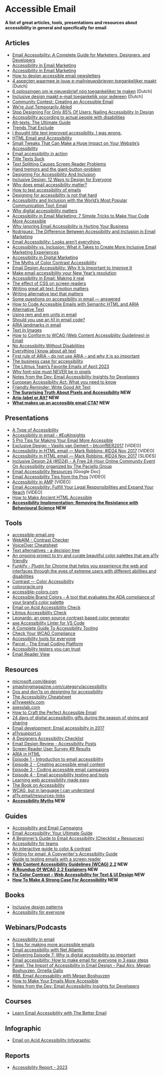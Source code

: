# Accessible Email
**A list of great articles, tools, presentations and resources about accessibility in general and specifically for email**

## Articles
* [Email Accessibility: A Complete Guide for Marketers, Designers, and Developers](https://www.emailonacid.com/blog/article/email-development/email-accessibilty-in-2017/)
* [Accessibility in Email Marketing](https://mailchimp.com/resources/accessibility-in-email-marketing/)
* [Accessibility in Email Marketing](http://kb.mailchimp.com/campaigns/previews-and-tests/accessibility-in-email-marketing)
* [How to design accessible email newsletters](https://www.bbc.co.uk/gel/guidelines/how-to-design-accessible-email-newsletters)
* [4 aspecten waarmee je jouw e-mailnieuwsbrieven toegankelijker maakt](https://www.frankwatching.com/archive/2017/02/02/4-aspecten-waarmee-je-jouw-e-mailnieuwsbrieven-toegankelijker-maakt/) [Dutch]
* [6 oplossingen om je nieuwsbrief nóg toegankelijker te maken](https://www.frankwatching.com/archive/2017/02/09/6-oplossingen-om-je-nieuwsbrief-nog-toegankelijker-te-maken/) [Dutch]
* [Inclusive design maakt e-mail toegankelijk voor iedereen](https://www.emerce.nl/achtergrond/inclusive-design-maakt-e-mail-toegankelijk-voor-iedereen) [Dutch]
* [Community Contest: Creating an Accessible Email](https://litmus.com/community/discussions/6075-community-contest-creating-an-accessible-email)
* [We’re Just Temporarily Abled](https://uxmag.com/articles/we-re-just-temporarily-abled)
* [Stop Designing For Only 85% Of Users: Nailing Accessibility In Design](https://www.smashingmagazine.com/2017/10/nailing-accessibility-design/)
* [Accessibility according to actual people with disabilities](https://axesslab.com/accessibility-according-to-pwd/)
* [Alt-texts: The Ultimate Guide](https://axesslab.com/alt-texts/)
* [Trends That Exclude](https://axesslab.com/trends/)
* [I thought title text improved accessibility. I was wrong.](https://silktide.com/blog/accessibility/i-thought-title-text-improved-accessibility-i-was-wrong/)
* [HTML Email and Accessibility](https://css-tricks.com/html-email-accessibility/)
* [Small Tweaks That Can Make a Huge Impact on Your Website’s Accessibility](https://css-tricks.com/small-tweaks-can-make-huge-impact-websites-accessibility/)
* [Email accessibility in action](https://www.hteumeuleu.com/2018/email-accessibility-in-action/)
* [Title Texts Suck](https://axesslab.com/title-texts-suck/)
* [Text Splitting Causes Screen Reader Problems](https://axesslab.com/text-splitting/)
* [Hand tremors and the giant-button-problem](https://axesslab.com/hand-tremors/)
* [Designing For Accessibility And Inclusion](https://www.smashingmagazine.com/2018/04/designing-accessibility-inclusion/)
* [Inclusive Design: 12 Ways to Design for Everyone](https://www.shopify.co.uk/partners/blog/inclusive-design)
* [Why does email accessibility matter?](https://content.myemma.com/blog/why-does-email-accessibility-matter)
* [How to test accessibility of emails](https://cm.engineering/how-to-test-accessibility-of-emails-b68fed03f5f4)
* [Designing for accessibility is not that hard](https://uxdesign.cc/designing-for-accessibility-is-not-that-hard-c04cc4779d94)
* [Accessibility and Inclusion with the World’s Most Popular Communication Tool: Email](https://www.24a11y.com/2018/accessibility-and-inclusion-with-email/)
* [Why digital accessibility matters](https://www.invisionapp.com/inside-design/why-digital-accessibility-matters/)
* [Accessibility in Email Marketing: 7 Simple Tricks to Make Your Code More Accessible](https://www.litmus.com/blog/7-simple-tricks-to-make-your-email-code-more-accessible/)
* [Why Ignoring Email Accessibility is Hurting Your Business](https://optinmonster.com/why-ignoring-email-accessibility-is-hurting-your-business/)
* [Rodriguez: The Difference Between Accessibility and Inclusion in Email Marketing](https://www.onlyinfluencers.com/email-marketing-blog-posts/best-practice-email-strategy/entry/the-difference-between-accessibility-and-inclusion-in-email-marketing)
* [Email Accessibility: Looks aren’t everything.](https://explore.reallygoodemails.com/email-accessibility-looks-arent-everything-ad0b1f6af0a4)
* [Accessibility vs. Inclusion: What it Takes to Create More Inclusive Email Marketing Experiences](https://www.litmus.com/blog/accessibility-vs-inclusion-what-it-takes-to-create-more-inclusive-email-marketing-experiences/)
* [Accessibility in Digital Marketing](http://www.emaildesignreview.com/uncategorized/accessibility-in-digital-marketing-4148/)
* [The Myths of Color Contrast Accessibility](https://uxmovement.com/buttons/the-myths-of-color-contrast-accessibility/)
* [Email Design Accessibility: Why It Is Important to Improve It](https://designmodo.com/email-accessibility/)
* [Make email accessibility your New Year’s resolution](https://www.mailgun.com/blog/make-email-accessibility-your-new-years-resolution/)
* [Accessibility in Email: Making it real](https://paul-airy.medium.com/accessibility-in-email-making-it-real-31bd289d285c)
* [The effect of CSS on screen readers](https://uselessdivs.com/blog/the-effect-of-css-on-screen-readers)
* [Writing great alt text: Emotion matters](https://jakearchibald.com/2021/great-alt-text/)
* [Writing alternative text that matters](https://www.a11ywithlindsey.com/blog/writing-alternative-text-matters)
* [Some questions on accessibility in email — answered](https://paul-airy.medium.com/some-questions-on-accessibility-in-email-answered-7e231f375fd3)
* [How to Code Accessible Emails with Semantic HTML and ARIA](https://www.emailonacid.com/blog/article/email-development/how-to-code-accessible-emails/)
* [Alternative Text](https://webaim.org/techniques/alttext/)
* [Using rem and em units in email](https://www.goodemailcode.com/email-accessibility/rem-and-em)
* [Should you use an h1 in email code?](https://www.goodemailcode.com/email-accessibility/should-you-use-an-h1-in-email-code)
* [ARIA landmarks in email](https://www.goodemailcode.com/email-accessibility/aria-landmarks-in-html-email)
* [Text In Images](https://www.goodemailcode.com/email-accessibility/text-in-images)
* [How to Conform to WCAG (Web Content Accessibility Guidelines) in Email](https://webdesign.tutsplus.com/tutorials/apply-web-content-accessibility-guidelines-to-email--cms-39050)
* [No Accessibility Without Disabilities](https://yatil.net/blog/no-accessibility-without-disabilities)
* [Everything I know about alt text](https://www.maxkohler.com/posts/everything-i-know-about-alt-text)
* [First rule of ARIA – do not use ARIA – and why it is so important](https://cerovac.com/a11y/2020/09/first-rule-of-aria-do-not-use-aria-and-why-it-is-so-important/)
* [The business case for accessibility](https://tetralogical.com/blog/2022/04/05/business-case-for-accessibility/)
* [The Litmus Team’s Favorite Emails of April 2023](https://www.litmus.com/blog/favorite-emails-april-2023)
* [Why font-size must NEVER be in pixels](https://fedmentor.dev/posts/font-size-px/)
* [Notes from the Dev: Email Accessibility Insights for Developers](https://www.emailonacid.com/blog/article/email-development/accessibility-insights-developers/)
* [European Accessibility Act: What you need to know](https://www.craigabbott.co.uk/blog/european-accessibility-act-what-you-need-to-know/)
* [Friendly Reminder: Write Good Alt Text](https://www.a11y.email/friendly-reminder-write-good-alt-text/)
* **[The Surprising Truth About Pixels and Accessibility](https://www.joshwcomeau.com/css/surprising-truth-about-pixels-and-accessibility/) NEW**
* **[Aria-label or Alt?](https://www.a11y.email/basics-aria-label-or-alt/) NEW**
* **[What makes up an accessible email CTA?](https://www.a11y.email/component-cta-buttons/) NEW**

## Presentations
* [A Type of Accessibility](https://www.slideshare.net/paulairy/a-type-of-accessibility-65004974)
* [Accessibility in email - #EoAInsights](https://www.slideshare.net/M_J_Robbins/accessibility-in-email-eoainsights)
* [5 Pro Tips for Making Your Email More Accessible](https://www.slideshare.net/eROIAgency/roledrinks-ams-meetup-5-pro-tips-for-making-your-email-more-accessible)
* [Exclusive Design – Vasilis van Gemert – btconfBER2017](https://www.youtube.com/watch?v=T7pJmrxcesI) [VIDEO]
* [Accessibility in HTML email — Mark Robbins: #ID24 Nov 2017](https://www.youtube.com/watch?v=NUaEhil4vrc&index=15&list=PLn7dsvRdQEfGvHBILiQDsrkVf3oo0-shO) [VIDEO]
* [Accessibility in HTML email — Mark Robbins: #ID24 Nov 2017](https://docs.google.com/presentation/d/1GvnKKKIFvjyzly5mvr_LLMKMgD4XNWgj1dlbIpSMkfE/edit#slide=id.g273d2bad7e_0_440) [SLIDES]
* [Inclusive Design 24 (#ID24) - A Free 24-Hour Online Community Event On Accessibility organized by The Paciello Group](https://www.inclusivedesign24.org/)
* [Email Accessibility Resources](https://docs.google.com/document/d/1wKvh0cpzwwnU5JsN8EnHNW2_PlrknzBQkPPqXGiZRcI/edit) [Google Doc]
* [Email Accessibility Tips from the Pros](https://litmus.com/resources/email-accessibility-tips-from-the-pros) [VIDEO]
* [Accessibility in AMP](https://www.youtube.com/watch?v=XPdmigsP0Sw&feature=youtu.be&t=2563) [VIDEO]
* [Email Accessibility: Fulfill Your Legal Responsibilities and Expand Your Reach](https://blogs.oracle.com/marketingcloud/post/email-accessibility-fulfill-your-legal-responsibilities-and-expand-your-reach) [VIDEO]
* [How to Make Ancient HTML Accessible](https://www.slideshare.net/StacyCarston/emails-how-to-make-ancient-html-accessible)
* **[Accessibility Implementation: Removing the Resistance with Behavioural Science](https://www.beyondtheenvelope.co.uk/litmus-live-2023/Accessibility-Implementation.pdf) NEW**

## Tools
* [accessible-email.org](https://www.accessible-email.org/)
* [WebAIM - Contrast Checker](https://webaim.org/resources/contrastchecker/)
* [VoiceOver Cheatsheet](https://twitter.com/mayabenari/status/822241555142426625)
* [Text alternatives - a decision tree](https://4syllables.com.au/articles/text-alternatives-decision-tree/)
* [An ongoing project to try and curate beautiful color palettes that are a11y friendly](https://www.randoma11y.com/)
* [Funkify - Plugin for Chrome that helps you experience the web and interfaces through the eyes of extreme users with different abilities and disabilities](https://www.funkify.org/)
* [Contrast — Color Accessibility](https://apps.apple.com/app/contrast/id1254981365?ign-mpt=uo%3D6&mt=12)
* [colororacle.org](http://colororacle.org/)
* [accessible-colors.com](https://accessible-colors.com/)
* [Accessible Brand Colors - A tool that evaluates the ADA compliance of your brand’s color palette](https://abc.useallfive.com/)
* [Email on Acid Accessibility Check](https://d1cr57qij2cwzh.cloudfront.net/wp-content/uploads/2018/11/Campaign-Precheck-Accessibility-Help-Center-Doc.pdf)
* [Litmus Accessibility Check](https://www.litmus.com/blog/accessible-email-made-easy-introducing-accessibility-checks-in-litmus/)
* [Leonardo: an open source contrast-based color generator](https://medium.com/@NateBaldwin/leonardo-an-open-source-contrast-based-color-generator-92d61b6521d2)
* [axe Accessibility Linter for VS Code](https://www.deque.com/blog/shift-further-left-with-deques-axe-linter-for-vs-code/)
* [A Complete Guide To Accessibility Tooling](https://www.smashingmagazine.com/2021/06/complete-guide-accessibility-tooling/)
* [Check Your WCAG Compliance](https://www.a11yproject.com/checklist/)
* [Accessibility tools for everyone](https://parcel.io/blog/accessibility-tools)
* [Parcel - The Email Coding Platform](https://parcel.io/)
* [Accessibility testers you can trust](https://makeitfable.com/testers/)
* [Email Reader View](https://emailmarkup.org/en/blog/2023/email-reader-view/)

## Resources
* [microsoft.com/design](https://www.microsoft.com/design)
* [smashingmagazine.com/category/accessibility](https://www.smashingmagazine.com/category/accessibility)
* [Dos and don'ts on designing for accessibility](https://accessibility.blog.gov.uk/2016/09/02/dos-and-donts-on-designing-for-accessibility/)
* [The Accessibility Cheatsheet](https://bitsofco.de/the-accessibility-cheatsheet/)
* [a11yweekly.com](https://a11yweekly.com/)
* [axesslab.com](https://axesslab.com/)
* [How to Craft the Perfect Accessible Email](https://email.uplers.com/infographics/emails-accessibility-best-practices/)
* [24 days of digital accessibility gifts during the season of giving and sharing](https://www.24a11y.com/)
* [Email development: Email accessibilty in 2017](https://www.emailonacid.com/blog/article/email-development/email-accessibilty-in-2017/)
* [a11ysupport.io](https://a11ysupport.io/)
* [A Designers Accessibility Checklist](https://www.actionrocket.co/email-design-review/designerchecklist)
* [Email Design Review - Accessibility Posts](https://www.actionrocket.co/email-design-review/category/Accessibility)
* [Screen Reader User Survey #9 Results](https://webaim.org/projects/screenreadersurvey9/)
* [ARIA in HTML](https://www.w3.org/TR/html-aria/)
* [Episode 1 - Introduction to email accessibility](https://trailhead.salesforce.com/live/videos/a2r3k000001vD99/episode-1-introduction-to-email-accessibility/)
* [Episode 2 - Creating accessible email content](https://trailhead.salesforce.com/live/videos/a2r3k000001vD1B/episode-2-creating-accessible-email-content/)
* [Episode 3 - Coding accessible email campaigns](https://trailhead.salesforce.com/live/videos/a2r3k000001vD8k/episode-3-coding-accessible-email-campaigns/)
* [Episode 4 - Email accessibility testing and tools](https://trailhead.salesforce.com/live/videos/a2r3k000001vD6F/episode-4-email-accessibility-testing-and-tools)
* [Learning web accessibility made easy](https://a11yphant.com/)
* [The Book on Accessibility](https://www.thebookonaccessibility.com/)
* [WCAG, but in language I can understand](https://www.tempertemper.net/blog/wcag-but-in-language-i-can-understand)
* [a11y.email/resources-links](https://www.a11y.email/resources-links/)
* **[Accessibility Myths](https://a11ymyths.com/) NEW**

## Guides
* [Accessibility and Email Campaigns](https://www.campaignmonitor.com/resources/guides/accessibility/)
* [Email Accessibility: Your Ultimate Guide](https://litmus.com/blog/ultimate-guide-accessible-emails)
* [A Beginner’s Guide to Email Accessibility (Checklist + Resources)](https://webdesign.tutsplus.com/tutorials/a-beginners-guide-to-email-accessibility--cms-31240)
* [Accessibility for teams](https://accessibility-for-teams.com/)
* [An interactive guide to color & contrast](https://colorandcontrast.com/#/)
* [Writing for email: A Copywriter's Accessibility Guide](https://www.actionrocket.co/email-design-review/writing-for-email-a-copywriters-accessibility-guide)
* [Guide to testing emails with a screen reader](https://parcel.io/guides/testing-emails-with-a-screen-reader)
* **[Web Content Accessibility Guidelines (WCAG) 2.2](https://www.w3.org/TR/WCAG22/) NEW**
* **[A Roundup Of WCAG 2.2 Explainers](https://www.smashingmagazine.com/2023/10/roundup-wcag-explainers/) NEW**
* **[Fix Color Contrast – Web Accessibility for Text & UI Design](https://pimpmytype.com/color-contrast/) NEW**
* **[How To Make A Strong Case For Accessibility](https://smart-interface-design-patterns.com/articles/accessibility-strong-case/) NEW**

## Books
* [Inclusive design patterns](https://www.smashingmagazine.com/2016/10/inclusive-design-patterns/)
* [Accessibility for everyone](https://abookapart.com/products/accessibility-for-everyone)

## Webinars/Podcasts
* [Accessibility in email](https://www.emailonacid.com/resource/accessibility-in-email/)
* [5 tips for making more accessible emails](https://www.litmus.com/blog/email-design-podcast-73-5-tips-for-making-more-accessible-emails/)
* [Email accessibility with Net Atlantic](https://www.emailonacid.com/resource/email-accessibility-net-atlantic/)
* [Delivering Episode 7: Why is digital accessibility so important](https://www.litmus.com/blog/delivering-episode-7-why-is-digital-accessibility-so-important/)
* [Email accessibility: How to make email for everyone in 3 easy steps](https://www.litmus.com/resources/email-accessibility-how-to-make-email-for-everyone-in-3-easy-steps/)
* [Panel: The Import of Accessibility in Email Design - Paul Airy, Megan Boshuyzen, Ornella Gallo](https://vimeo.com/661643656/ebea613c4d)
* [#88. Email Accessability with Megan Boshuyzen](https://flowium.com/podcasts/email-accessability-megan-boshuyzen/)
* [How to Make Your Emails More Accessible](https://www.sparkpost.com/send-it-school/email-accessibility/?vid=display)
* [Notes from the Dev: Email Accessibility Insights for Developers](https://www.emailonacid.com/blog/article/email-development/accessibility-insights-developers/)

## Courses
* [Learn Email Accessibility with The Better Email](https://thebetter.email/guides/on-accessibility/)

## Infographic
* [Email on Acid Accessibility Infographic](https://media.emailonacid.com/wp-content/uploads/2018/03/EOA_Accessibility_Infographic.pdf?_gl=1*c8jl6x*_gcl_au*MTI3OTk4ODI1NC4xNjkyNzM3MTA2)

## Reports
* [Accessibility Report - 2023](https://emailmarkup.org/en/reports/accessibility/2023/)
